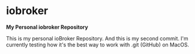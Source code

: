 # iobroker
**My Personal iobroker Repository**

This is my personal ioBroker Repository. And this is my second commit. I'm currently testing how it's the best way to work with .git (GitHub) on MacOS.
